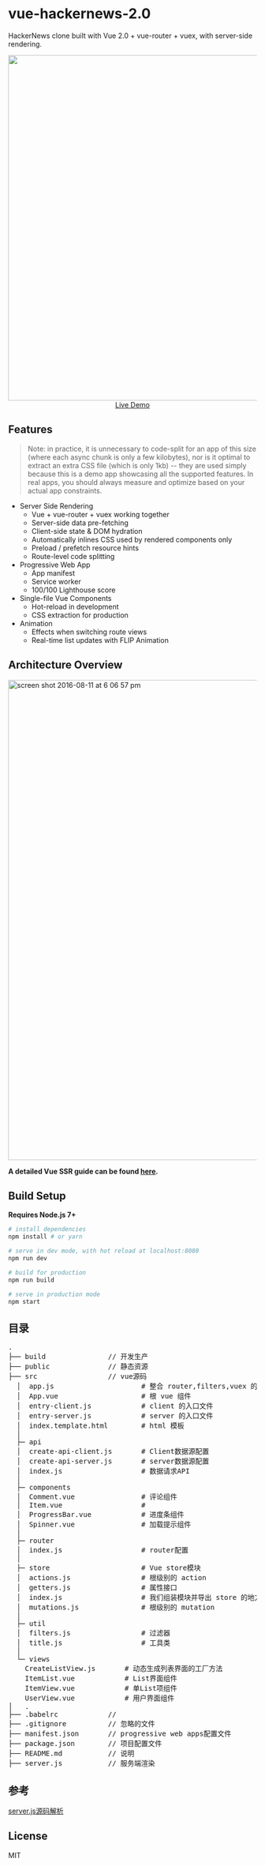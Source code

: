 # vue-hackernews-2.0

HackerNews clone built with Vue 2.0 + vue-router + vuex, with server-side rendering.

<p align="center">
  <a href="https://vue-hn.now.sh" target="_blank">
    <img src="https://cloud.githubusercontent.com/assets/499550/17546273/5aabc5fc-5eaf-11e6-8d6a-ad00937e8bd6.png" width="700px">
    <br>
    Live Demo
  </a>
</p>

## Features

> Note: in practice, it is unnecessary to code-split for an app of this size (where each async chunk is only a few kilobytes), nor is it optimal to extract an extra CSS file (which is only 1kb) -- they are used simply because this is a demo app showcasing all the supported features. In real apps, you should always measure and optimize based on your actual app constraints.

- Server Side Rendering
  - Vue + vue-router + vuex working together
  - Server-side data pre-fetching
  - Client-side state & DOM hydration
  - Automatically inlines CSS used by rendered components only
  - Preload / prefetch resource hints
  - Route-level code splitting
- Progressive Web App
  - App manifest
  - Service worker
  - 100/100 Lighthouse score
- Single-file Vue Components
  - Hot-reload in development
  - CSS extraction for production
- Animation
  - Effects when switching route views
  - Real-time list updates with FLIP Animation

## Architecture Overview

<img width="973" alt="screen shot 2016-08-11 at 6 06 57 pm" src="https://cloud.githubusercontent.com/assets/499550/17607895/786a415a-5fee-11e6-9c11-45a2cfdf085c.png">

**A detailed Vue SSR guide can be found [here](https://ssr.vuejs.org).**

## Build Setup

**Requires Node.js 7+**

``` bash
# install dependencies
npm install # or yarn

# serve in dev mode, with hot reload at localhost:8080
npm run dev

# build for production
npm run build

# serve in production mode
npm start
```

## 目录

<pre>
.
├── build               // 开发生产
├── public              // 静态资源
├── src                 // vue源码
  │  app.js                     # 整合 router,filters,vuex 的入口文件
  │  App.vue                    # 根 vue 组件
  │  entry-client.js            # client 的入口文件
  │  entry-server.js            # server 的入口文件
  │  index.template.html        # html 模板
  │
  ├─ api
  │  create-api-client.js       # Client数据源配置
  │  create-api-server.js       # server数据源配置
  │  index.js                   # 数据请求API
  │
  ├─ components
  │  Comment.vue                # 评论组件
  │  Item.vue                   #
  │  ProgressBar.vue            # 进度条组件
  │  Spinner.vue                # 加载提示组件
  │
  ├─ router
  │  index.js                   # router配置
  │
  ├─ store                      # Vue store模块
  │  actions.js                 # 根级别的 action
  │  getters.js                 # 属性接口
  │  index.js                   # 我们组装模块并导出 store 的地方
  │  mutations.js               # 根级别的 mutation
  │
  ├─ util
  │  filters.js                 # 过滤器
  │  title.js                   # 工具类
  │
  └─ views
    CreateListView.js       # 动态生成列表界面的工厂方法
    ItemList.vue            # List界面组件
    ItemView.vue            # 单List项组件
    UserView.vue            # 用户界面组件
│   .
├── .babelrc            //
├── .gitignore          // 忽略的文件
├── manifest.json       // progressive web apps配置文件
├── package.json        // 项目配置文件
├── README.md           // 说明
├── server.js           // 服务端渲染
</pre>

## 参考
[server.js源码解析](http://www.jianshu.com/p/8c7d979bedcf)


## License

MIT
